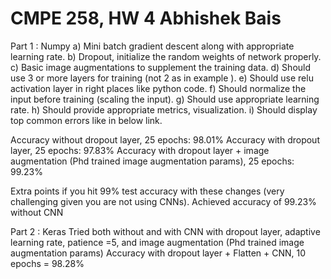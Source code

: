 # CMPE 258, HW 4 Abhishek Bais

Part 1 : Numpy
a) Mini batch gradient descent along with appropriate learning rate.
b) Dropout, initialize the random weights of network properly.
c) Basic image augmentations to supplement the training data.
d) Should use 3 or more layers for training (not 2 as in example ).
e) Should use relu activation layer in right places like python code.
f) Should normalize the input before training (scaling the input).
g) Should use appropriate learning rate.
h) Should provide appropriate metrics, visualization.
i) Should display top common errors like in below link.

Accuracy without dropout layer, 25 epochs: 98.01%
Accuracy with dropout layer, 25 epochs: 97.83%
Accuracy with dropout layer + image augmentation (Phd trained image 
augmentation params), 25 epochs: 99.23%

Extra points if you hit 99% test accuracy with these changes (very challenging given you are not using CNNs).
Achieved accuracy of 99.23% without CNN

Part 2 : Keras
Tried both without and with CNN with dropout layer, adaptive learning rate, 
patience =5, and image augmentation (Phd trained image augmentation params)
Accuracy with dropout layer + Flatten + CNN, 10 epochs = 98.28%
